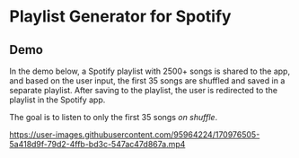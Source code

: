 # Playlist Generator for Spotify

## Demo

In the demo below, a Spotify playlist with 2500+ songs is shared to the app, and based on the user input, the first 35 songs are shuffled and saved in a separate playlist. After saving to the playlist, the user is redirected to the playlist in the Spotify app.

The goal is to listen to only the first 35 songs _on shuffle_.

https://user-images.githubusercontent.com/95964224/170976505-5a418d9f-79d2-4ffb-bd3c-547ac47d867a.mp4
